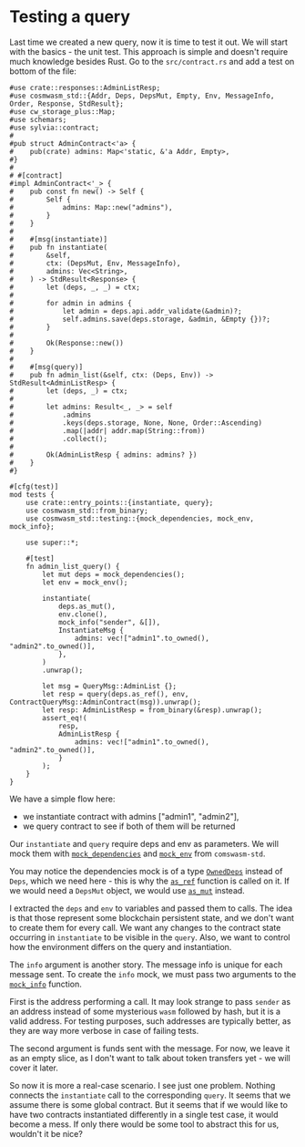 # Testing a query

Last time we created a new query, now it is time to test it out. We will start with the basics -
the unit test. This approach is simple and doesn't require much knowledge besides Rust. Go to the
`src/contract.rs` and add a test on bottom of the file:

```rust,noplayground
#use crate::responses::AdminListResp;
#use cosmwasm_std::{Addr, Deps, DepsMut, Empty, Env, MessageInfo, Order, Response, StdResult};
#use cw_storage_plus::Map;
#use schemars;
#use sylvia::contract;
#
#pub struct AdminContract<'a> {
#    pub(crate) admins: Map<'static, &'a Addr, Empty>,
#}
#
# #[contract]
#impl AdminContract<'_> {
#    pub const fn new() -> Self {
#        Self {
#            admins: Map::new("admins"),
#        }
#    }
#
#    #[msg(instantiate)]
#    pub fn instantiate(
#        &self,
#        ctx: (DepsMut, Env, MessageInfo),
#        admins: Vec<String>,
#    ) -> StdResult<Response> {
#        let (deps, _, _) = ctx;
#
#        for admin in admins {
#            let admin = deps.api.addr_validate(&admin)?;
#            self.admins.save(deps.storage, &admin, &Empty {})?;
#        }
#
#        Ok(Response::new())
#    }
#
#    #[msg(query)]
#    pub fn admin_list(&self, ctx: (Deps, Env)) -> StdResult<AdminListResp> {
#        let (deps, _) = ctx;
#
#        let admins: Result<_, _> = self
#            .admins
#            .keys(deps.storage, None, None, Order::Ascending)
#            .map(|addr| addr.map(String::from))
#            .collect();
#
#        Ok(AdminListResp { admins: admins? })
#    }
#}

#[cfg(test)]
mod tests {
    use crate::entry_points::{instantiate, query};
    use cosmwasm_std::from_binary;
    use cosmwasm_std::testing::{mock_dependencies, mock_env, mock_info};

    use super::*;

    #[test]
    fn admin_list_query() {
        let mut deps = mock_dependencies();
        let env = mock_env();

        instantiate(
            deps.as_mut(),
            env.clone(),
            mock_info("sender", &[]),
            InstantiateMsg {
                admins: vec!["admin1".to_owned(), "admin2".to_owned()],
            },
        )
        .unwrap();

        let msg = QueryMsg::AdminList {};
        let resp = query(deps.as_ref(), env, ContractQueryMsg::AdminContract(msg)).unwrap();
        let resp: AdminListResp = from_binary(&resp).unwrap();
        assert_eq!(
            resp,
            AdminListResp {
                admins: vec!["admin1".to_owned(), "admin2".to_owned()],
            }
        );
    }
}
```

We have a simple flow here:

- we instantiate contract with admins \["admin1", "admin2"\],
- we query contract to see if both of them will be returned

Our `instantiate` and `query` require deps and env as parameters. We will mock them with
[`mock_dependencies`](https://docs.rs/cosmwasm-std/1.1.0/cosmwasm_std/testing/fn.mock_dependencies.html)
and [`mock_env`](https://docs.rs/cosmwasm-std/1.1.0/cosmwasm_std/testing/fn.mock_env.html) from `comswasm-std`.

You may notice the dependencies mock is of a type
[`OwnedDeps`](https://docs.rs/cosmwasm-std/1.1.0/cosmwasm_std/struct.OwnedDeps.html) instead
of `Deps`, which we need here - this is why the
[`as_ref`](https://docs.rs/cosmwasm-std/1.1.0/cosmwasm_std/struct.OwnedDeps.html#method.as_ref)
function is called on it. If we would need a `DepsMut` object, we would use
[`as_mut`](https://docs.rs/cosmwasm-std/1.1.0/cosmwasm_std/struct.OwnedDeps.html#method.as_mut)
instead.

I extracted the `deps` and `env` to variables
and passed them to calls. The idea is that those represent some blockchain persistent state,
and we don't want to create them for every call. We want any changes to the contract state occurring
in `instantiate` to be visible in the `query`. Also, we want to control how the environment differs
on the query and instantiation.

The `info` argument is another story. The message info is unique for each message sent. To create the
`info` mock, we must pass two arguments to the
[`mock_info`](https://docs.rs/cosmwasm-std/1.0.0/cosmwasm_std/testing/fn.mock_info.html) function.

First is the address performing a call. It may look strange to pass `sender` as an address instead of some
mysterious `wasm` followed by hash, but it is a valid address. For testing purposes, such addresses are
typically better, as they are way more verbose in case of failing tests.

The second argument is funds sent with the message. For now, we leave it as an empty slice, as I don't want
to talk about token transfers yet - we will cover it later.

So now it is more a real-case scenario. I see just one problem. Nothing connects the `instantiate`
call to the corresponding `query`. It seems that we assume there is some global contract. But it
seems that if we would like to have two contracts instantiated differently in a single test case, it
would become a mess. If only there would be some tool to abstract this for us, wouldn't
it be nice?
